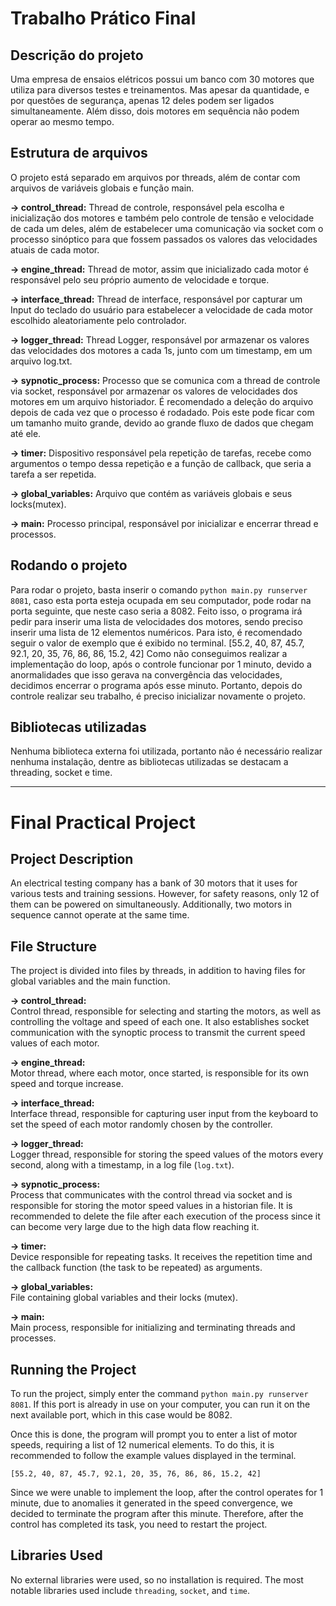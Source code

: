 # Trabalho Prático Final

## Descrição do projeto
Uma empresa de ensaios elétricos possui um banco com 30 motores que utiliza para diversos
testes e treinamentos. Mas apesar da quantidade, e por questões de segurança, apenas 12 deles
podem ser ligados simultaneamente. Além disso, dois motores em sequência não podem operar
ao mesmo tempo.

## Estrutura de arquivos
O projeto está separado em arquivos por threads, além de contar com arquivos de variáveis globais
e função main.

**-> control_thread:**
Thread de controle, responsável pela escolha e inicialização dos motores e também pelo controle de tensão
e velocidade de cada um deles, além de estabelecer uma comunicação via socket com o processo sinóptico
para que fossem passados os valores das velocidades atuais de cada motor.

**-> engine_thread:**
Thread de motor, assim que inicializado cada motor é responsável pelo seu próprio aumento de velocidade
e torque.

**-> interface_thread:**
Thread de interface, responsável por capturar um Input do teclado do usuário para estabelecer a velocidade
de cada motor escolhido aleatoriamente pelo controlador.

**-> logger_thread:**
Thread Logger, responsável por armazenar os valores das velocidades dos motores a cada 1s, junto com um timestamp,
em um arquivo log.txt.

**-> sypnotic_process:**
Processo que se comunica com a thread de controle via socket, responsável por armazenar os valores de velocidades dos
motores em um arquivo historiador. É recomendado a deleção do arquivo depois de cada vez que o processo é rodadado. Pois este
pode ficar com um tamanho muito grande, devido ao grande fluxo de dados que chegam até ele.

**-> timer:**
Dispositivo responsável pela repetição de tarefas, recebe como argumentos o tempo dessa repetição e a função de callback,
que seria a tarefa a ser repetida.

**-> global_variables:**
Arquivo que contém as variáveis globais e seus locks(mutex).

**-> main:**
Processo principal, responsável por inicializar e encerrar thread e processos.

## Rodando o projeto
Para rodar o projeto, basta inserir o comando `python main.py runserver 8081`, caso
esta porta esteja ocupada em seu computador, pode rodar na porta seguinte, que neste 
caso seria a 8082.
Feito isso, o programa irá pedir para inserir uma lista de velocidades dos motores, sendo preciso inserir uma lista de 12
elementos numéricos. Para isto, é recomendado seguir o valor de exemplo que é exibido no terminal.
[55.2, 40, 87, 45.7, 92.1, 20, 35, 76, 86, 86, 15.2, 42]
Como não conseguimos realizar a implementação do loop, após o controle funcionar por 1 minuto, devido a anormalidades que isso gerava na convergência das velocidades,
decidimos encerrar o programa após esse minuto. Portanto, depois do controle realizar seu trabalho, é preciso inicializar novamente o projeto.

## Bibliotecas utilizadas
Nenhuma biblioteca externa foi utilizada, portanto não é necessário realizar nenhuma instalação, dentre as bibliotecas utilizadas
se destacam a threading, socket e time.

--------------------------------------------------------------------------------------------------------------------------------

# Final Practical Project

## Project Description
An electrical testing company has a bank of 30 motors that it uses for various tests and training sessions. However, for safety reasons, only 12 of them can be powered on simultaneously. Additionally, two motors in sequence cannot operate at the same time.

## File Structure
The project is divided into files by threads, in addition to having files for global variables and the main function.

**-> control_thread:**  
Control thread, responsible for selecting and starting the motors, as well as controlling the voltage and speed of each one. It also establishes socket communication with the synoptic process to transmit the current speed values of each motor.

**-> engine_thread:**  
Motor thread, where each motor, once started, is responsible for its own speed and torque increase.

**-> interface_thread:**  
Interface thread, responsible for capturing user input from the keyboard to set the speed of each motor randomly chosen by the controller.

**-> logger_thread:**  
Logger thread, responsible for storing the speed values of the motors every second, along with a timestamp, in a log file (`log.txt`).

**-> sypnotic_process:**  
Process that communicates with the control thread via socket and is responsible for storing the motor speed values in a historian file. It is recommended to delete the file after each execution of the process since it can become very large due to the high data flow reaching it.

**-> timer:**  
Device responsible for repeating tasks. It receives the repetition time and the callback function (the task to be repeated) as arguments.

**-> global_variables:**  
File containing global variables and their locks (mutex).

**-> main:**  
Main process, responsible for initializing and terminating threads and processes.

## Running the Project
To run the project, simply enter the command `python main.py runserver 8081`. If this port is already in use on your computer, you can run it on the next available port, which in this case would be 8082.

Once this is done, the program will prompt you to enter a list of motor speeds, requiring a list of 12 numerical elements. To do this, it is recommended to follow the example values displayed in the terminal.

`[55.2, 40, 87, 45.7, 92.1, 20, 35, 76, 86, 86, 15.2, 42]`

Since we were unable to implement the loop, after the control operates for 1 minute, due to anomalies it generated in the speed convergence, we decided to terminate the program after this minute. Therefore, after the control has completed its task, you need to restart the project.

## Libraries Used
No external libraries were used, so no installation is required. The most notable libraries used include `threading`, `socket`, and `time`. 



